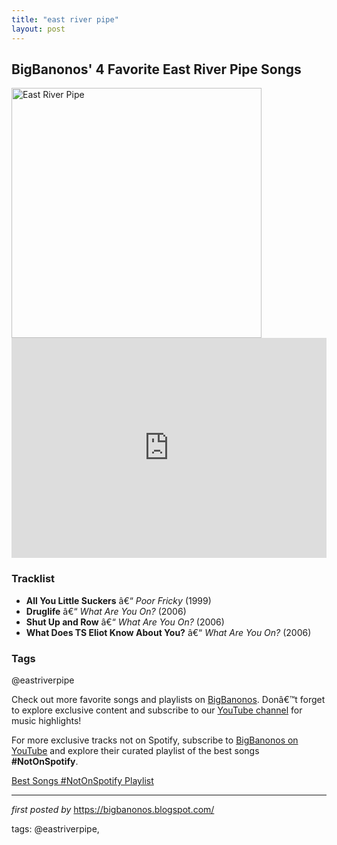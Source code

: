 ```yaml
---
title: "east river pipe"
layout: post
---
```

<h2>BigBanonos' 4 Favorite East River Pipe Songs</h2> <div > <img src="https://f4.bcbits.com/img/0006133419_10.jpg" alt="East River Pipe" width="400" />
</div> <iframe src="https://open.spotify.com/embed/playlist/6WM20Ug7tlgaClGwO9cVt2?utm_source=generator" width="100%" height="352" frameborder="0" allowfullscreen="" allow="autoplay; clipboard-write; encrypted-media; fullscreen; picture-in-picture" loading="lazy"></iframe> <h3>Tracklist</h3>
<ul> <li><strong>All You Little Suckers</strong> â€“ <em>Poor Fricky</em> (1999)</li> <li><strong>Druglife</strong> â€“ <em>What Are You On?</em> (2006)</li> <li><strong>Shut Up and Row</strong> â€“ <em>What Are You On?</em> (2006)</li> <li><strong>What Does TS Eliot Know About You?</strong> â€“ <em>What Are You On?</em> (2006)</li>
</ul> <h3>Tags</h3>
<p>@eastriverpipe</p> <p>Check out more favorite songs and playlists on <a href="https://bigbanonos.blogspot.com/" target="_blank">BigBanonos</a>. Donâ€™t forget to explore exclusive content and subscribe to our <a href="https://www.youtube.com/@BigBanonos" target="_blank">YouTube channel</a> for music highlights!</p>


<!--Subscribe and Playlist Links-->
<div>
    <p>For more exclusive tracks not on Spotify, subscribe to <a href="https://www.youtube.com/@BigBanonos" target="_blank">BigBanonos on YouTube</a> and explore their curated playlist of the best songs <strong>#NotOnSpotify</strong>.</p>
    <p><a href="https://www.youtube.com/playlist?list=PLtuNtuTatqI0kFahUCbtbfenC_ET5O_tr" target="_blank">Best Songs #NotOnSpotify Playlist<br /></a></p></div>

<hr />

<p><em>first posted by</em> <a href="https://bigbanonos.blogspot.com/" rel="noopener" target="_new">https://bigbanonos.blogspot.com/</a></p>

<p>tags: @eastriverpipe,</p>
